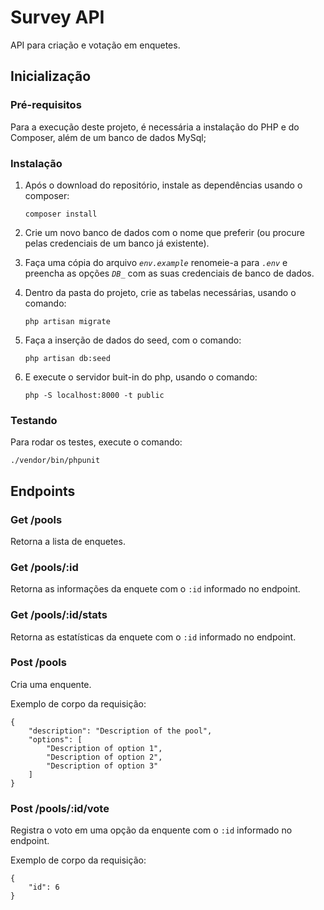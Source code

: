 # Survey API

API para criação e votação em enquetes.


## Inicialização

### Pré-requisitos

Para a execução deste projeto, é necessária a instalação do PHP e do Composer, além de um banco de dados MySql;


### Instalação

1. Após o download do repositório, instale as dependências usando o composer:
    ```
    composer install
    ```

2. Crie um novo banco de dados com o nome que preferir (ou procure pelas credenciais de um banco já existente).

3. Faça uma cópia do arquivo *```env.example```* renomeie-a para *```.env```* e preencha as opções *```DB_```* com as suas credenciais de banco de dados.

4. Dentro da pasta do projeto, crie as tabelas necessárias, usando o comando:
    ```
    php artisan migrate
    ```

5. Faça a inserção de dados do seed, com o comando:
    ```
    php artisan db:seed
    ```

6. E execute o servidor buit-in do php, usando o comando:
    ```
    php -S localhost:8000 -t public
    ```


### Testando

Para rodar os testes, execute o comando:
```
./vendor/bin/phpunit 
```


## Endpoints

### Get /pools
Retorna a lista de enquetes.


### Get /pools/:id

Retorna as informações da enquete com o ```:id``` informado no endpoint.


### Get /pools/:id/stats

Retorna as estatísticas da enquete com o ```:id``` informado no endpoint.


### Post /pools

Cria uma enquente.

Exemplo de corpo da requisição:
```
{
	"description": "Description of the pool",
	"options": [
		"Description of option 1",
		"Description of option 2",
		"Description of option 3"
	]
}
```


### Post /pools/:id/vote

Registra o voto em uma opção da enquente com o ```:id``` informado no endpoint.

Exemplo de corpo da requisição:
```
{
	"id": 6
}
```
